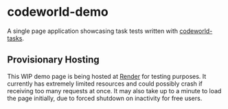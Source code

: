 # codeworld-demo

A single page application showcasing task tests written with [codeworld-tasks](https://github.com/fmidue/codeworld-tasks).

## Provisionary Hosting

This WIP demo page is being hosted at [Render](https://codeworld-tasks-demo.onrender.com/) for testing purposes.
It currently has extremely limited resources and could possibly crash if receiving too many requests at once.
It may also take up to a minute to load the page initially, due to forced shutdown on inactivity for free users.
